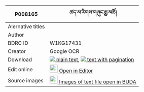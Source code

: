 |P008165 | ཚད་མ་རིགས་གཞུང་རྒྱ་མཚོ།
|---	   |---	
|Alernative titles | 
|   Author   |
|BDRC ID  |W1KG17431
|   Creator   | Google OCR
|Download |[![](https://img.icons8.com/color/20/000000/txt.png) plain text](https://github.com/ta4tsering/P008165/releases/download/v102/P008165_base.zip), [![](https://img.icons8.com/color/20/000000/txt.png) text with pagination](https://github.com/ta4tsering/P008165/releases/download/v102/P008165_hfml.zip)
|Edit online |[<img width="25" src="https://img.icons8.com/color/25/000000/edit-property.png"> Open in Editor](http://editor.openpecha.org/P008165)
|Source images |[<img width="25" src="https://library.bdrc.io/icons/BUDA-small.svg"> Images of text file open in BUDA](https://library.bdrc.io/show/bdr:W1KG17431)
